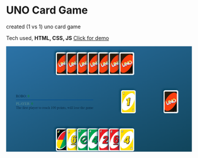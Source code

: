 # UNO Card Game

created (1 vs 1) uno card game 

Tech used, **HTML, CSS, JS**
<a href = "https://eloquent-zuccutto-47fbc9.netlify.app/"> Click for demo </a>

<img src="head.png">
